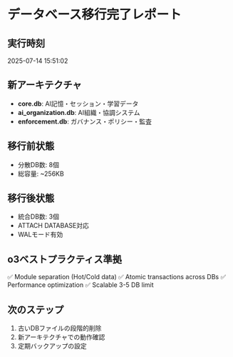 # データベース移行完了レポート

## 実行時刻
2025-07-14 15:51:02

## 新アーキテクチャ
- **core.db**: AI記憶・セッション・学習データ
- **ai_organization.db**: AI組織・協調システム  
- **enforcement.db**: ガバナンス・ポリシー・監査

## 移行前状態
- 分散DB数: 8個
- 総容量: ~256KB

## 移行後状態  
- 統合DB数: 3個
- ATTACH DATABASE対応
- WALモード有効

## o3ベストプラクティス準拠
✅ Module separation (Hot/Cold data)
✅ Atomic transactions across DBs
✅ Performance optimization
✅ Scalable 3-5 DB limit

## 次のステップ
1. 古いDBファイルの段階的削除
2. 新アーキテクチャでの動作確認
3. 定期バックアップの設定
